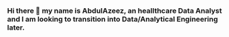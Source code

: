 ### Hi there 👋 my name is AbdulAzeez, an heallthcare Data Analyst and I am looking to transition into Data/Analytical Engineering later.
<!--
**Adesina-AnalyticalEngineer/Adesina-AnalyticalEngineer** is a ✨ _special_ ✨ repository because its `README.md` (this file) appears on your GitHub profile.

Here are some ideas to get you started:

- 🔭 I’m currently working on ...
- 🌱 I’m currently learning ...
- 👯 I’m looking to collaborate on ...
- 🤔 I’m looking for help with ...
- 💬 Ask me about ...
- 📫 How to reach me: ...
- 😄 Pronouns: ...
- ⚡ Fun fact: ...
-->
